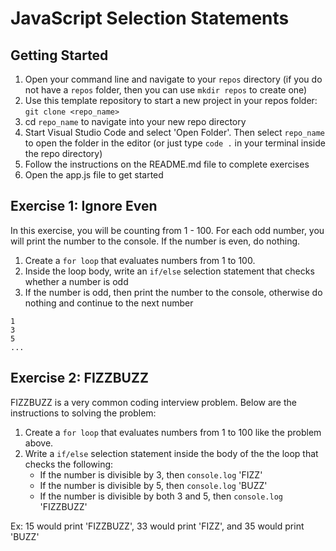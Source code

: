 # JavaScript Selection Statements

## Getting Started

1. Open your command line and navigate to your `repos` directory (if you do not have a `repos` folder, then you can use `mkdir repos` to create one)
2. Use this template repository to start a new project in your repos folder: `git clone <repo_name>`
3. cd `repo_name` to navigate into your new repo directory
4. Start Visual Studio Code and select 'Open Folder'. Then select `repo_name` to open the folder in the editor (or just type `code .` in your terminal inside the repo directory)
5. Follow the instructions on the README.md file to complete exercises
6. Open the app.js file to get started

## Exercise 1: Ignore Even

In this exercise, you will be counting from 1 - 100. For each odd number, you will print the number to the console. If the number is even, do nothing.

1. Create a `for loop` that evaluates numbers from 1 to 100.
2. Inside the loop body, write an `if/else` selection statement that checks whether a number is odd
3. If the number is odd, then print the number to the console, otherwise do nothing and continue to the next number

```
1
3
5
...
```

## Exercise 2: FIZZBUZZ

FIZZBUZZ is a very common coding interview problem. Below are the instructions to solving the problem:

1. Create a `for loop` that evaluates numbers from 1 to 100 like the problem above.
2. Write a `if/else` selection statement inside the body of the the loop that checks the following:
   - If the number is divisible by 3, then `console.log` 'FIZZ'
   - If the number is divisible by 5, then `console.log` 'BUZZ'
   - If the number is divisible by both 3 and 5, then `console.log` 'FIZZBUZZ'

Ex: 15 would print 'FIZZBUZZ', 33 would print 'FIZZ', and 35 would print 'BUZZ'

